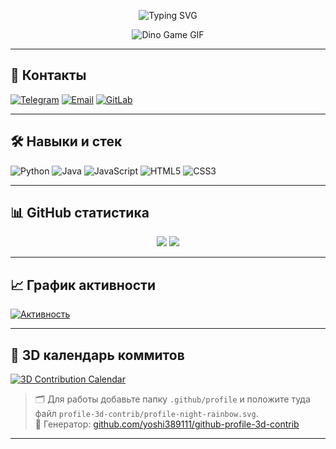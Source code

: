 <!-- Анимированная заставка (ч/б) -->
<p align="center">
  <img src="https://readme-typing-svg.herokuapp.com?font=Fira+Code&weight=700&size=28&pause=1000&color=FFFFFF&center=true&vCenter=true&width=800&lines=Меня+зовут+Wingelshteyn;Добро+пожаловать+в+мой+GitHub+%F0%9F%91%8B" alt="Typing SVG" />
</p>

<!-- Ч/б gif -->
<p align="center">
  <img src="https://user-images.githubusercontent.com/74038190/212284136-03988914-d899-44b4-b1d9-4eeccf656e44.gif" alt="Dino Game GIF" />
</p>

---

## 🔗 Контакты

[![Telegram](https://img.shields.io/badge/Telegram-000000?style=for-the-badge&logo=telegram&logoColor=white)](https://t.me/wingelshteyn)
[![Email](https://img.shields.io/badge/Email-000000?style=for-the-badge&logo=gmail&logoColor=white)](mailto:wingelshteyn@gmail.com)
[![GitLab](https://img.shields.io/badge/GitLab-000000?style=for-the-badge&logo=gitlab&logoColor=white)](https://gitlab.com/wingelshteyn)

---

## 🛠️ Навыки и стек

![Python](https://img.shields.io/badge/Python-000000?style=for-the-badge&logo=python&logoColor=white)
![Java](https://img.shields.io/badge/Java-000000?style=for-the-badge&logo=java&logoColor=white)
![JavaScript](https://img.shields.io/badge/JavaScript-000000?style=for-the-badge&logo=javascript&logoColor=white)
![HTML5](https://img.shields.io/badge/HTML5-000000?style=for-the-badge&logo=html5&logoColor=white)
![CSS3](https://img.shields.io/badge/CSS3-000000?style=for-the-badge&logo=css3&logoColor=white)

---

## 📊 GitHub статистика

<p align="center">
  <img src="https://github-readme-stats.vercel.app/api?username=wingelshteyn&show_icons=true&theme=graywhite&count_private=true&hide_title=true" />
  <img src="https://streak-stats.demolab.com?user=wingelshteyn&theme=graywhite&hide_border=true" />
</p>

---

## 📈 График активности

[![Активность](https://github-readme-activity-graph.vercel.app/graph?username=wingelshteyn&theme=github-compact&hide_border=true)](https://github.com/ashutosh00710/github-readme-activity-graph)

---

## 🎢 3D календарь коммитов

[![3D Contribution Calendar](https://github.com/wingelshteyn/wingelshteyn/blob/main/profile-3d-contrib/profile-night-rainbow.svg)](https://github.com/yoshi389111/github-profile-3d-contrib)

> 🗂 Для работы добавьте папку `.github/profile` и положите туда файл `profile-3d-contrib/profile-night-rainbow.svg`.  
> 🔗 Генератор: [github.com/yoshi389111/github-profile-3d-contrib](https://github.com/yoshi389111/github-profile-3d-contrib)

---
